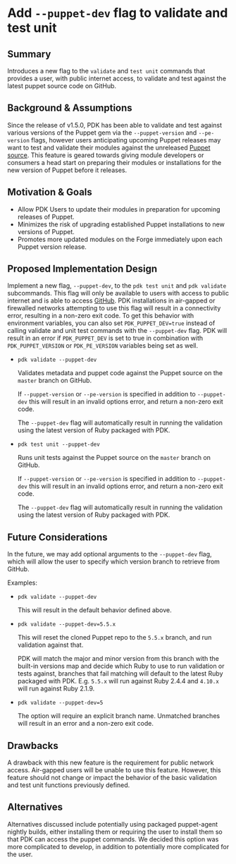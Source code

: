 # Add `--puppet-dev` flag to validate and test unit

## Summary

Introduces a new flag to the `validate` and `test unit` commands that provides a user, with public internet access, to validate and test against the latest puppet source code on GitHub.

## Background & Assumptions

Since the release of v1.5.0, PDK has been able to validate and test against various versions of the Puppet gem via the `--puppet-version` and `--pe-version` flags, however users anticipating upcoming Puppet releases may want to test and validate their modules against the unreleased [Puppet source](https://github.com/puppetlabs/puppet). This feature is geared towards giving module developers or consumers a head start on preparing their modules or installations for the new version of Puppet before it releases.

## Motivation & Goals

- Allow PDK Users to update their modules in preparation for upcoming releases of Puppet.
- Minimizes the risk of upgrading established Puppet installations to new versions of Puppet.
- Promotes more updated modules on the Forge immediately upon each Puppet version release.

## Proposed Implementation Design

Implement a new flag, `--puppet-dev`, to the `pdk test unit` and `pdk validate` subcommands. This flag will only be available to users with access to public internet and is able to access [GitHub](https://github.com). PDK installations in air-gapped or firewalled networks attempting to use this flag will result in a connectivity error, resulting in a non-zero exit code. To get this behavior with environment variables, you can also set `PDK_PUPPET_DEV=true` instead of calling validate and unit test commands with the `--puppet-dev` flag. PDK will result in an error if `PDK_PUPPET_DEV` is set to true in combination with `PDK_PUPPET_VERSION` or `PDK_PE_VERSION` variables being set as well.

- `pdk validate --puppet-dev`

  Validates metadata and puppet code against the Puppet source on the `master` branch on GitHub.

  If `--puppet-version` or `--pe-version` is specified in addition to `--puppet-dev` this will result in an invalid options error, and return a non-zero exit code.

  The `--puppet-dev` flag will automatically result in running the validation using the latest version of Ruby packaged with PDK.

- `pdk test unit --puppet-dev`

  Runs unit tests against the Puppet source on the `master` branch on GitHub.

  If `--puppet-version` or `--pe-version` is specified in addition to `--puppet-dev` this will result in an invalid options error, and return a non-zero exit code.

  The `--puppet-dev` flag will automatically result in running the validation using the latest version of Ruby packaged with PDK.

## Future Considerations

In the future, we may add optional arguments to the `--puppet-dev` flag, which will allow the user to specify which version branch to retrieve from GitHub.

Examples:

- `pdk validate --puppet-dev`

  This will result in the default behavior defined above.

- `pdk validate --puppet-dev=5.5.x`

  This will reset the cloned Puppet repo to the `5.5.x` branch, and run validation against that.

  PDK will match the major and minor version from this branch with the built-in versions map and decide which Ruby to use to run validation or tests against, branches that fail matching will default to the latest Ruby packaged with PDK. E.g. `5.5.x` will run against Ruby 2.4.4 and `4.10.x` will run against Ruby 2.1.9. 

- `pdk validate --puppet-dev=5`

  The option will require an explicit branch name. Unmatched branches will result in an error and a non-zero exit code.

## Drawbacks

A drawback with this new feature is the requirement for public network access. Air-gapped users will be unable to use this feature. However, this feature should not change or impact the behavior of the basic validation and test unit functions previously defined.

## Alternatives

Alternatives discussed include potentially using packaged puppet-agent nightly builds, either installing them or requiring the user to install them so that PDK can access the puppet commands. We decided this option was more complicated to develop, in addition to potentially more complicated for the user.

